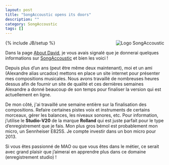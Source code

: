 ```yaml
---
layout: post
title: "SongAccoustic opens its doors"
description: ""
category: SongAccoustic 
tags: []
---
```

{% include JB/setup %}
<img src="{{BASE_PATH}}/data/SALogo.png" alt="Logo SongAccoustic" style="float: right; margin-left: 20px;" />

Dans la page [About David](about.md), je vous avais signalé que je donnerai quelques informations sur [SongAccoustic](http://www.songaccoustic.fr) et bien les voici !

Depuis plus d’un ans (peut être même deux maintenant), moi et un ami (Alexandre alias urcadox)  mettons en place un site internet pour présenter mes compositions musicales.
Nous avons travaillé de nombreuses heures dessus afin de fournir un site de qualité et ces dernières semaines Alexandre a donné beaucoup de son temps pour finaliser la version qui est actuellement en ligne.

De mon côté, j'ai travaillé une semaine entière sur la finalisation des compositions. Refaire certaines pistes voix et instruments de certains morceaux, gérer les balances, les niveaux sonores, etc.
Pour information, j’utilise le **Studio-V20** de la marque **Rolland** qui est juste parfait pour le type d’enregistrement que je fais. Mon plus gros bémol est probablement mon micro, un Sennheiser E825S. Je compte investir dans un bon micro pour 2013.

Si vous êtes passionné de MAO ou que vous êtes dans le métier, ce serait avec grand plaisir que j’aimerai en apprendre plus dans ce domaine (enregistrement studio) !
